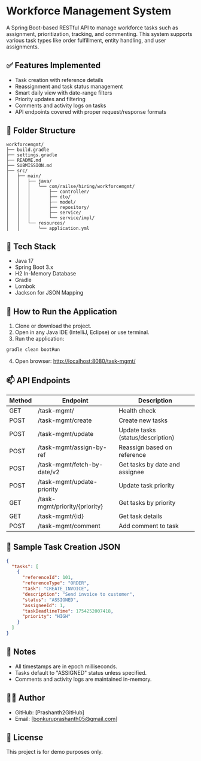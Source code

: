 # Workforce Management System

A Spring Boot-based RESTful API to manage workforce tasks such as assignment, prioritization, tracking, and commenting. This system supports various task types like order fulfillment, entity handling, and user assignments.

## ✅ Features Implemented

- Task creation with reference details
- Reassignment and task status management
- Smart daily view with date-range filters
- Priority updates and filtering
- Comments and activity logs on tasks
- API endpoints covered with proper request/response formats

## 📁 Folder Structure

```
workforcemgmt/
├── build.gradle
├── settings.gradle
├── README.md
├── SUBMISSION.md
├── src/
│   ├── main/
│   │   ├── java/
│   │   │   └── com/railse/hiring/workforcemgmt/
│   │   │       ├── controller/
│   │   │       ├── dto/
│   │   │       ├── model/
│   │   │       ├── repository/
│   │   │       ├── service/
│   │   │       └── service/impl/
│   │   └── resources/
│   │       └── application.yml
```

## 🔧 Tech Stack

- Java 17
- Spring Boot 3.x
- H2 In-Memory Database
- Gradle
- Lombok
- Jackson for JSON Mapping

## 🚀 How to Run the Application

1. Clone or download the project.
2. Open in any Java IDE (IntelliJ, Eclipse) or use terminal.
3. Run the application:

```bash
gradle clean bootRun
```

4. Open browser: [http://localhost:8080/task-mgmt/](http://localhost:8080/task-mgmt/)

## 📫 API Endpoints

| Method | Endpoint | Description |
|--------|----------|-------------|
| GET    | /task-mgmt/ | Health check |
| POST   | /task-mgmt/create | Create new tasks |
| POST   | /task-mgmt/update | Update tasks (status/description) |
| POST   | /task-mgmt/assign-by-ref | Reassign based on reference |
| POST   | /task-mgmt/fetch-by-date/v2 | Get tasks by date and assignee |
| POST   | /task-mgmt/update-priority | Update task priority |
| GET    | /task-mgmt/priority/{priority} | Get tasks by priority |
| GET    | /task-mgmt/{id} | Get task details |
| POST   | /task-mgmt/comment | Add comment to task |

## 🧪 Sample Task Creation JSON

```json
{
  "tasks": [
    {
      "referenceId": 101,
      "referenceType": "ORDER",
      "task": "CREATE_INVOICE",
      "description": "Send invoice to customer",
      "status": "ASSIGNED",
      "assigneeId": 1,
      "taskDeadlineTime": 1754252007418,
      "priority": "HIGH"
    }
  ]
}
```

## 📌 Notes

- All timestamps are in epoch milliseconds.
- Tasks default to "ASSIGNED" status unless specified.
- Comments and activity logs are maintained in-memory.

## 👨‍💻 Author

- GitHub: [Prashanth2GitHub]
- Email: [bonkuruprashanth05@gmail.com]

## 📄 License

This project is for demo purposes only.